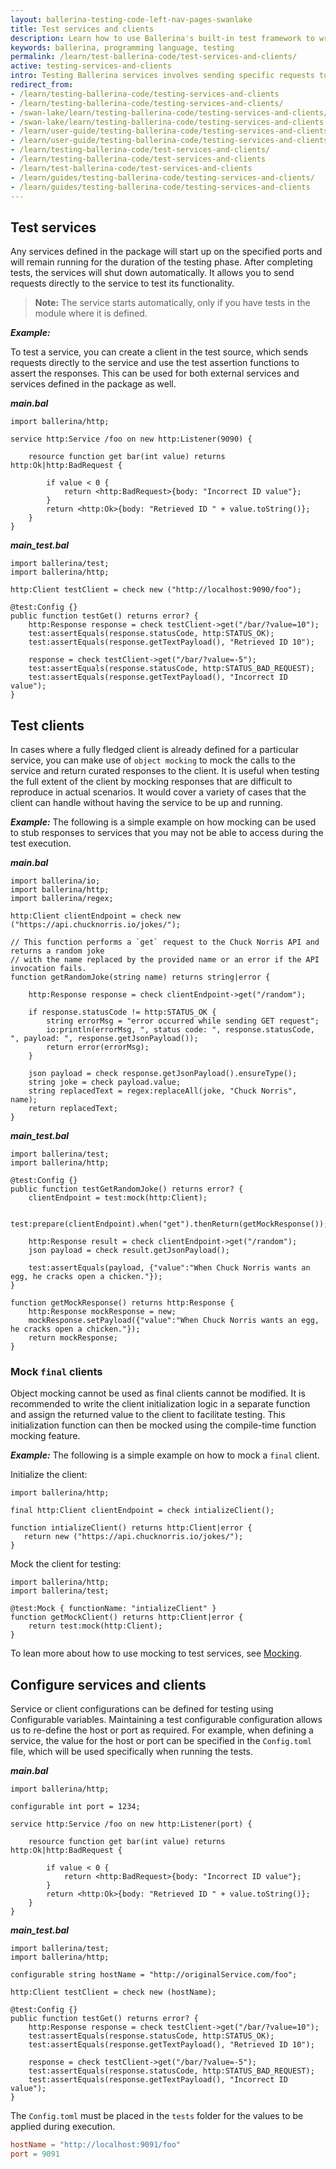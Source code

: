 ```yaml
---
layout: ballerina-testing-code-left-nav-pages-swanlake
title: Test services and clients
description: Learn how to use Ballerina's built-in test framework to write tests for Services and Clients.
keywords: ballerina, programming language, testing
permalink: /learn/test-ballerina-code/test-services-and-clients/
active: testing-services-and-clients
intro: Testing Ballerina services involves sending specific requests to the service using a client and verifying the responses using the assertion functions. The aim is to make sure that the service and client behave as expected when sending and recieving both expected requests and malformed ones.
redirect_from:
- /learn/testing-ballerina-code/testing-services-and-clients
- /learn/testing-ballerina-code/testing-services-and-clients/
- /swan-lake/learn/testing-ballerina-code/testing-services-and-clients/
- /swan-lake/learn/testing-ballerina-code/testing-services-and-clients
- /learn/user-guide/testing-ballerina-code/testing-services-and-clients
- /learn/user-guide/testing-ballerina-code/testing-services-and-clients/
- /learn/testing-ballerina-code/test-services-and-clients/
- /learn/testing-ballerina-code/test-services-and-clients
- /learn/test-ballerina-code/test-services-and-clients
- /learn/guides/testing-ballerina-code/testing-services-and-clients/
- /learn/guides/testing-ballerina-code/testing-services-and-clients
---
```


## Test services

Any services defined in the package will start up on the specified ports and will remain running for the duration of the testing phase. After completing tests, the services will shut down automatically.
 It allows you to send requests directly to the service to test its functionality.

>**Note:** The service starts automatically, only if you have tests in the module where it is defined.

***Example:***

To test a service, you can create a client in the test source, which sends requests directly to
the service and use the test assertion functions to assert the responses. This can be used for both
external services and services defined in the package as well.

***main.bal***
```ballerina
import ballerina/http;

service http:Service /foo on new http:Listener(9090) {

    resource function get bar(int value) returns http:Ok|http:BadRequest {

        if value < 0 {
            return <http:BadRequest>{body: "Incorrect ID value"};
        }
        return <http:Ok>{body: "Retrieved ID " + value.toString()};
    }
}
```

***main_test.bal***
```ballerina
import ballerina/test;
import ballerina/http;

http:Client testClient = check new ("http://localhost:9090/foo");

@test:Config {}
public function testGet() returns error? {
    http:Response response = check testClient->get("/bar/?value=10");
    test:assertEquals(response.statusCode, http:STATUS_OK);
    test:assertEquals(response.getTextPayload(), "Retrieved ID 10");

    response = check testClient->get("/bar/?value=-5");
    test:assertEquals(response.statusCode, http:STATUS_BAD_REQUEST);
    test:assertEquals(response.getTextPayload(), "Incorrect ID value");
}
```

## Test clients

In cases where a fully fledged client is already defined for a particular service, you can make use
of `object mocking` to mock the calls to the service and return curated responses to the client.
It is useful when testing the full extent of the client by mocking responses that are difficult to reproduce in actual scenarios.
 It would cover a variety of cases that the client can handle without having the service to be up and running.

***Example:***
The following is a simple example on how mocking can be used to stub responses to services that you 
may not be able to access during the test execution.

***main.bal***
```ballerina
import ballerina/io;
import ballerina/http;
import ballerina/regex;

http:Client clientEndpoint = check new ("https://api.chucknorris.io/jokes/");

// This function performs a `get` request to the Chuck Norris API and returns a random joke
// with the name replaced by the provided name or an error if the API invocation fails.
function getRandomJoke(string name) returns string|error {

    http:Response response = check clientEndpoint->get("/random");

    if response.statusCode != http:STATUS_OK {
        string errorMsg = "error occurred while sending GET request";
        io:println(errorMsg, ", status code: ", response.statusCode, ", payload: ", response.getJsonPayload());
        return error(errorMsg);
    }

    json payload = check response.getJsonPayload().ensureType();
    string joke = check payload.value;
    string replacedText = regex:replaceAll(joke, "Chuck Norris", name);
    return replacedText;
}
```

***main_test.bal***
```ballerina
import ballerina/test;
import ballerina/http;

@test:Config {}
public function testGetRandomJoke() returns error? {
    clientEndpoint = test:mock(http:Client);

    test:prepare(clientEndpoint).when("get").thenReturn(getMockResponse());

    http:Response result = check clientEndpoint->get("/random");
    json payload = check result.getJsonPayload();

    test:assertEquals(payload, {"value":"When Chuck Norris wants an egg, he cracks open a chicken."});    
}

function getMockResponse() returns http:Response {
    http:Response mockResponse = new;
    mockResponse.setPayload({"value":"When Chuck Norris wants an egg, he cracks open a chicken."});
    return mockResponse;
}
```

### Mock `final` clients

Object mocking cannot be used as final clients cannot be modified. It is recommended 
to write the client initialization logic in a separate function and assign the returned value to the client to facilitate testing. 
This initialization function can then be mocked using the compile-time function mocking feature.

***Example:***
The following is a simple example on how to mock a `final` client.

Initialize the client:
```bal
import ballerina/http;

final http:Client clientEndpoint = check intializeClient();

function intializeClient() returns http:Client|error {
   return new ("https://api.chucknorris.io/jokes/");
}
```

Mock the client for testing:
```bal
import ballerina/http;
import ballerina/test;

@test:Mock { functionName: "intializeClient" }
function getMockClient() returns http:Client|error {
    return test:mock(http:Client);
}
```
To lean more about how to use mocking to test services, see [Mocking](/learn/test-ballerina-code/mocking).

## Configure services and clients

Service or client configurations can be defined for testing using Configurable variables.
Maintaining a test configurable configuration allows us to re-define the host or port as required.
For example, when defining a service, the value for the host or port can be specified in the
`Config.toml` file, which will be used specifically when running the tests.

***main.bal***
```ballerina
import ballerina/http;

configurable int port = 1234;

service http:Service /foo on new http:Listener(port) {

    resource function get bar(int value) returns http:Ok|http:BadRequest {

        if value < 0 {
            return <http:BadRequest>{body: "Incorrect ID value"};
        }
        return <http:Ok>{body: "Retrieved ID " + value.toString()};
    }
}
```

***main_test.bal***
```ballerina
import ballerina/test;
import ballerina/http;

configurable string hostName = "http://originalService.com/foo";

http:Client testClient = check new (hostName);

@test:Config {}
public function testGet() returns error? {
    http:Response response = check testClient->get("/bar/?value=10");
    test:assertEquals(response.statusCode, http:STATUS_OK);
    test:assertEquals(response.getTextPayload(), "Retrieved ID 10");

    response = check testClient->get("/bar/?value=-5");
    test:assertEquals(response.statusCode, http:STATUS_BAD_REQUEST);
    test:assertEquals(response.getTextPayload(), "Incorrect ID value");
}
```

The `Config.toml` must be placed in the `tests` folder for the values to be applied during execution.

```toml
hostName = "http://localhost:9091/foo"
port = 9091
```
